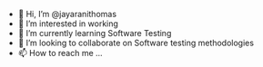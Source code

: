 - 👋 Hi, I’m @jayaranithomas
- 👀 I’m interested in working
- 🌱 I’m currently learning Software Testing
- 💞️ I’m looking to collaborate on Software testing methodologies
- 📫 How to reach me ...

<!---
jayaranithomas/jayaranithomas is a ✨ special ✨ repository because its `README.md` (this file) appears on your GitHub profile.
You can click the Preview link to take a look at your changes.
--->
